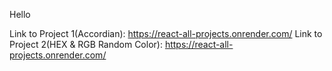 Hello

Link to Project 1(Accordian): https://react-all-projects.onrender.com/
Link to Project 2(HEX & RGB Random Color): https://react-all-projects.onrender.com/

<!-- git status
git add .
git commit -m "Updated feature X or fixed issue Y"
git push origin main -->
